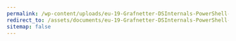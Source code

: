 ```yaml
---
permalink: /wp-content/uploads/eu-19-Grafnetter-DSInternals-PowerShell-Module.pdf/
redirect_to: /assets/documents/eu-19-Grafnetter-DSInternals-PowerShell-Module.pdf
sitemap: false
---
```

